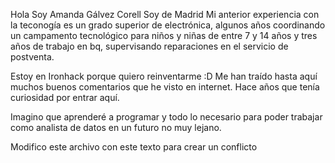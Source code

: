 Hola
Soy Amanda Gálvez Corell
Soy de Madrid
Mi anterior experiencia con la teconogía es un grado superior de electrónica, algunos años coordinando un campamento tecnológico para niños y niñas de entre 7 y 14 años y tres años de trabajo en bq, supervisando reparaciones en el servicio de postventa.

Estoy en Ironhack porque quiero reinventarme :D
Me han traído hasta aquí muchos buenos comentarios que he visto en internet. Hace años que tenía curiosidad por entrar aquí.

Imagino que aprenderé a programar y todo lo necesario para poder trabajar como analista de datos en un futuro no muy lejano.

Modifico este archivo con este texto para crear un conflicto

